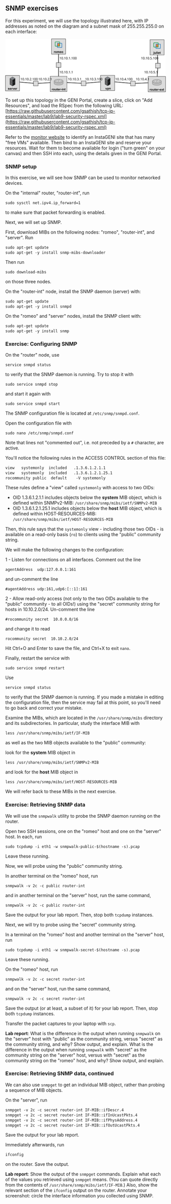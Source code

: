## SNMP exercises

For this experiment, we will use the topology illustrated here, with IP addresses as noted on the diagram and a subnet mask of 255.255.255.0 on each interface:


![Network topology](security-topology.svg)

To set up this topology in the GENI Portal, create a slice, click on "Add Resources", and load the RSpec from the following URL: [https://raw.githubusercontent.com/gsathish/tcp-ip-essentials/master/lab9/lab9-security-rspec.xml](https://raw.githubusercontent.com/gsathish/tcp-ip-essentials/master/lab9/lab9-security-rspec.xml)

Refer to the [monitor website](https://fedmon.fed4fire.eu/overview/instageni) to identify an InstaGENI site that has many "free VMs" available.  Then bind to an InstaGENI site and reserve your resources. Wait for them to become available for login ("turn green" on your canvas) and then SSH into each, using the details given in the GENI Portal.


### SNMP setup

In this exercise, we will see how SNMP can be used to monitor networked devices.

On the "internal" router, "router-int", run

```
sudo sysctl net.ipv4.ip_forward=1
```

to make sure that packet forwarding is enabled.

Next, we will set up SNMP. 

First, download MIBs on the following nodes: "romeo", "router-int", and "server". Run

```
sudo apt-get update
sudo apt-get -y install snmp-mibs-downloader
```

Then run

```
sudo download-mibs
```

on those three nodes.

On the "router-int" node, install the SNMP daemon (server) with:

```
sudo apt-get update
sudo apt-get -y install snmpd
```

On the "romeo" and "server" nodes, install the SNMP client with:

```
sudo apt-get update
sudo apt-get -y install snmp
```



### Exercise: Configuring SNMP

On the "router" node, use

```
service snmpd status
```

to verify that the SNMP daemon is running. Try to stop it with

```
sudo service snmpd stop
```

and start it again with

```
sudo service snmpd start
```

The SNMP configuration file is located at `/etc/snmp/snmpd.conf`.  

Open the configuration file with

```
sudo nano /etc/snmp/snmpd.conf
```

Note that lines not "commented out", i.e. not preceded by a `#` character, are active.

You'll notice the following rules in the ACCESS CONTROL section of this file:

```
view   systemonly  included   .1.3.6.1.2.1.1
view   systemonly  included   .1.3.6.1.2.1.25.1
rocommunity public  default    -V systemonly
```

These rules define a "view" called `systemonly` with access to two OIDs:

* OID 1.3.6.1.2.1.1 includes objects below the **system** MIB object, which is defined within SNMPv2-MIB: `/usr/share/snmp/mibs/ietf/SNMPv2-MIB`
* OID 1.3.6.1.2.1.25.1 includes objects below the **host** MIB object, which is defined within  HOST-RESOURCES-MIB: `/usr/share/snmp/mibs/ietf/HOST-RESOURCES-MIB`

Then, this rule says that the `systemonly` view - including those two OIDs - is available on a read-only basis (`ro`) to clients using the "public" community string. 

We will make the following changes to the configuration:

1 - Listen for connections on all interfaces. Comment out the line 

```
agentAddress  udp:127.0.0.1:161
```

and un-comment the line

```
#agentAddress udp:161,udp6:[::1]:161
```

2 - Allow read-only access (not only to the two OIDs available to the "public" community - to all OIDs!) using the "secret" community string for hosts in 10.10.2.0/24. Un-comment the line

```
#rocommunity secret  10.0.0.0/16
```

and change it to read

```
rocommunity secret  10.10.2.0/24
```

Hit Ctrl+O and Enter to save the file, and Ctrl+X to exit `nano`.

Finally, restart the service with


```
sudo service snmpd restart
```

Use

```
service snmpd status
```

to verify that the SNMP daemon is running. If you made a mistake in editing the configuration file, then the service may fail at this point, so you'll need to go back and correct your mistake.

Examine the MIBs, which are located in the `/usr/share/snmp/mibs` directory and its subdirectories. In particular, study the interface MIB with

```
less /usr/share/snmp/mibs/ietf/IF-MIB
```

as well as the two MIB objects available to the "public" community: 

look for the **system** MIB object in 

```
less /usr/share/snmp/mibs/ietf/SNMPv2-MIB
```

and look for the **host** MIB object in 

```
less /usr/share/snmp/mibs/ietf/HOST-RESOURCES-MIB
```

We will refer back to these MIBs in the next exercise.

### Exercise: Retrieving SNMP data

We will use the `snmpwalk` utility to probe the SNMP daemon running on the router.

Open two SSH sessions, one on the "romeo" host and one on the "server" host. In each, run

```
sudo tcpdump -i eth1 -w snmpwalk-public-$(hostname -s).pcap
```

Leave these running.

Now, we will probe using the "public" community string.

In another terminal on the "romeo" host, run

```
snmpwalk -v 2c -c public router-int
```

and in another terminal on the "server" host, run the same command, 

```
snmpwalk -v 2c -c public router-int
```

Save the output for your lab report. Then, stop both `tcpdump` instances.

Next, we will try to probe using the "secret" community string. 

In a terminal on the "romeo" host and another terminal on the "server" host, run

```
sudo tcpdump -i eth1 -w snmpwalk-secret-$(hostname -s).pcap
```

Leave these running.

On the "romeo" host, run

```
snmpwalk -v 2c -c secret router-int
```

and on the "server" host, run the same command, 

```
snmpwalk -v 2c -c secret router-int 
```

Save the output (or at least, a subset of it) for your lab report. Then, stop both `tcpdump` instances.

Transfer the packet captures to your laptop with `scp`.

**Lab report**: What is the difference in the output when running `snmpwalk` on the "server" host with "public" as the community string, versus "secret" as the community string, and why? Show output, and explain. What is the difference in the output when running  `snmpwalk` with "secret" as the community string on the "server" host, versus with "secret" as the community string on the "romeo" host, and why? Show output, and explain. 


### Exercise: Retrieving SNMP data, continued


We can also use `snmpget` to get an individual MIB object, rather than probing a sequence of MIB objects.

On the "server", run

```
snmpget -v 2c -c secret router-int IF-MIB::ifDescr.4
snmpget -v 2c -c secret router-int IF-MIB::ifInUcastPkts.4
snmpget -v 2c -c secret router-int IF-MIB::ifPhysAddress.4
snmpget -v 2c -c secret router-int IF-MIB::ifOutUcastPkts.4
```

Save the output for your lab report.

Immediately afterwards, run

```
ifconfig
```

on the router. Save the output.

**Lab report**: Show the output of the `snmpget` commands. Explain what each of the values you retrieved using `snmpget` means. (You can quote directly from the contents of `/usr/share/snmp/mibs/ietf/IF-MIB`.) Also, show the relevant section of the `ifconfig` output on the router. Annotate your screenshot: circle the interface information you collected using SNMP.



